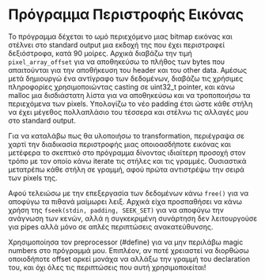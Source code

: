 # Πρόγραμμα Περιστροφής Εικόνας

Το πρόγραμμα δέχεται το ωμό περιεχόμενο μιας bitmap εικόνας και στέλνει στο standard output μια εκδοχή της που έχει περιστραφεί δεξιόστροφα, κατά 90 μοίρες.
Αρχικά διαβάζω την τιμή `pixel_array_offset` για να αποθηκεύσω το πλήθος των bytes που απαιτούνται για την αποθήκευση του header και του other data.
Αμέσως μετά δημιουργώ ένα αντίγραφο των δεδομένων, διαβάζω τις χρήσιμες πληροφορίες χρησιμοποιώντας casting σε uint32_t pointer, και κάνω malloc μια δισδιάστατη λίστα για
να αποθηκεύσω και να τροποποιήσω τα περιεχόμενα των pixels. Υπολογίζω το νέο padding έτσι ώστε κάθε στήλη να έχει μέγεθος πολλαπλάσιο του τέσσερα και στέλνω τις αλλαγές μου στο standard output.

Για να καταλάβω πως θα υλοποιήσω το transformation, περιέγραψα σε χαρτί την διαδικασία περιστροφής μιας οποιοασδήποτε εικόνας και μετέφερα το σκεπτικό στο πρόγραμμα δίνοντας ιδιαίτερη προσοχή στον τρόπο με τον οποίο κάνω iterate τις στήλες και τις γραμμές. Ουσιαστικά μετατρέπω κάθε στήλη σε γραμμή, αφού πρώτα αντιστρέψω την σειρά των pixels της.

Αφού τελειώσω με την επεξεργασία των δεδομένων κάνω `free()` για να αποφύγω τα πιθανά μαίμωρει λειξ. Αρχικά είχα προσπαθήσει να κάνω χρήση της `fseek(stdin, padding, SEEK_SET)` για να αποφύγω την ανάγνωση των κενών, αλλά η συγκεκριμένη συνάρτηση δεν λειτουργούσε για pipes αλλά μόνο σε απλές περιπτώσεις ανακατεύθυνσης.

Χρησιμοποίησα τον preprocessor (#define) για να μην περιλάβω magic numbers στο πρόγραμμά μου. Επιπλέον, αν ποτέ χρειαστεί να διορθώσω οποιοδήποτε offset αρκεί μονάχα να αλλάξω την γραμμή του declaration του, και όχι όλες τις περιπτώσεις που αυτή χρησιμοποιείται!